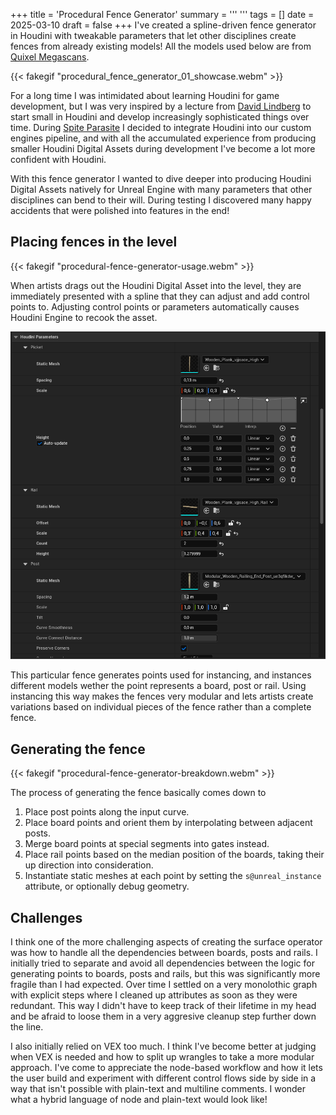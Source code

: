 +++
title = 'Procedural Fence Generator'
summary = '''
'''
tags = []
date = 2025-03-10
draft = false
+++
I've created a spline-driven fence generator in Houdini with tweakable parameters that let other disciplines create fences from already existing models! All the models used below are from [Quixel Megascans](https://www.fab.com/sellers/Quixel).

{{< fakegif "procedural_fence_generator_01_showcase.webm" >}}

For a long time I was intimidated about learning Houdini for game development, but I was very inspired by a lecture from [David Lindberg](https://www.artstation.com/davidlindberg8) to start small in Houdini and develop increasingly sophisticated things over time. During [Spite Parasite](/projects/spite-parasite) I decided to integrate Houdini into our custom engines pipeline, and with all the accumulated experience from producing smaller Houdini Digital Assets during development I've become a lot more confident with Houdini.

With this fence generator I wanted to dive deeper into producing Houdini Digital Assets natively for Unreal Engine with many parameters that other disciplines can bend to their will. During testing I discovered many happy accidents that were polished into features in the end!


## Placing fences in the level
{{< fakegif "procedural-fence-generator-usage.webm" >}}

When artists drags out the Houdini Digital Asset into the level, they are immediately presented with a spline that they can adjust and add control points to. Adjusting control points or parameters automatically causes Houdini Engine to recook the asset.

![](houdini_fence_parameters.png)

This particular fence generates points used for instancing, and instances different models wether the point represents a board, post or rail. Using instancing this way makes the fences very modular and lets artists create variations based on individual pieces of the fence rather than a complete fence.

## Generating the fence
{{< fakegif "procedural-fence-generator-breakdown.webm" >}}

The process of generating the fence basically comes down to
1. Place post points along the input curve.
2. Place board points and orient them by interpolating between adjacent posts.
3. Merge board points at special segments into gates instead.
3. Place rail points based on the median position of the boards, taking their up direction into consideration.
4. Instantiate static meshes at each point by setting the `s@unreal_instance` attribute, or optionally debug geometry.

## Challenges
I think one of the more challenging aspects of creating the surface operator was how to handle all the dependencies between boards, posts and rails. I initially tried to separate and avoid all dependencies between the logic for generating points to boards, posts and rails, but this was significantly more fragile than I had expected. Over time I settled on a very monolothic graph with explicit steps where I cleaned up attributes as soon as they were redundant. This way I didn't have to keep track of their lifetime in my head and be afraid to loose them in a very aggresive cleanup step further down the line.

I also initially relied on VEX too much. I think I've become better at judging when VEX is needed and how to split up wrangles to take a more modular approach. I've come to appreciate the node-based workflow and how it lets the user build and experiment with different control flows side by side in a way that isn't possible with plain-text and multiline comments. I wonder what a hybrid language of node and plain-text would look like!